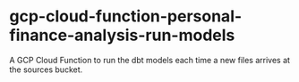# gcp-cloud-function-personal-finance-analysis-run-models
A GCP Cloud Function to run the dbt models each time a new files arrives at the sources bucket.
